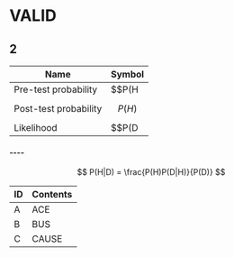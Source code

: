 # VALID
## 2


| Name                  | Symbol     |
| --------------------- | ---------- |
| Pre-test probability  | $$P(H|D)$$ |
| Post-test probability | $$P(H)$$   |
| Likelihood            | $$P(D|H)$$ |

#### ----

$$
P(H|D) = \frac{P(H)P(D|H)}{P(D)}
$$

| ID | Contents     |
| -- | ------------ |
| A  | ACE          |
| B  | BUS          |
| C  | CAUSE        |